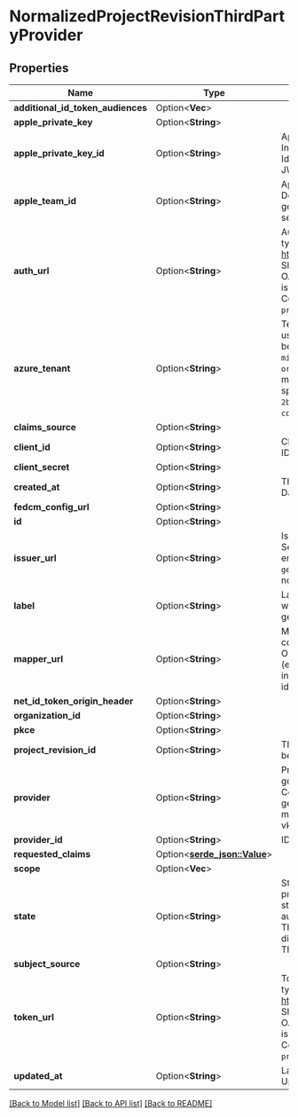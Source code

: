# NormalizedProjectRevisionThirdPartyProvider

## Properties

Name | Type | Description | Notes
------------ | ------------- | ------------- | -------------
**additional_id_token_audiences** | Option<**Vec<String>**> |  | [optional]
**apple_private_key** | Option<**String**> |  | [optional]
**apple_private_key_id** | Option<**String**> | Apple Private Key Identifier  Sign In with Apple Private Key Identifier needed for generating a JWT token for client secret | [optional]
**apple_team_id** | Option<**String**> | Apple Developer Team ID  Apple Developer Team ID needed for generating a JWT token for client secret | [optional]
**auth_url** | Option<**String**> | AuthURL is the authorize url, typically something like: https://example.org/oauth2/auth Should only be used when the OAuth2 / OpenID Connect server is not supporting OpenID Connect Discovery and when `provider` is set to `generic`. | [optional]
**azure_tenant** | Option<**String**> | Tenant is the Azure AD Tenant to use for authentication, and must be set when `provider` is set to `microsoft`.  Can be either `common`, `organizations`, `consumers` for a multitenant application or a specific tenant like `8eaef023-2b34-4da1-9baa-8bc8c9d6a490` or `contoso.onmicrosoft.com`. | [optional]
**claims_source** | Option<**String**> |  | [optional]
**client_id** | Option<**String**> | ClientID is the application's Client ID. | [optional]
**client_secret** | Option<**String**> |  | [optional]
**created_at** | Option<**String**> | The Project's Revision Creation Date | [optional][readonly]
**fedcm_config_url** | Option<**String**> |  | [optional]
**id** | Option<**String**> |  | [optional]
**issuer_url** | Option<**String**> | IssuerURL is the OpenID Connect Server URL. You can leave this empty if `provider` is not set to `generic`. If set, neither `auth_url` nor `token_url` are required. | [optional]
**label** | Option<**String**> | Label represents an optional label which can be used in the UI generation. | [optional]
**mapper_url** | Option<**String**> | Mapper specifies the JSONNet code snippet which uses the OpenID Connect Provider's data (e.g. GitHub or Google profile information) to hydrate the identity's data. | [optional]
**net_id_token_origin_header** | Option<**String**> |  | [optional]
**organization_id** | Option<**String**> |  | [optional]
**pkce** | Option<**String**> |  | [optional]
**project_revision_id** | Option<**String**> | The Revision's ID this schema belongs to | [optional]
**provider** | Option<**String**> | Provider is either \"generic\" for a generic OAuth 2.0 / OpenID Connect Provider or one of: generic google github gitlab microsoft discord slack facebook vk yandex apple | [optional]
**provider_id** | Option<**String**> | ID is the provider's ID | [optional]
**requested_claims** | Option<[**serde_json::Value**](.md)> |  | [optional]
**scope** | Option<**Vec<String>**> |  | [optional]
**state** | Option<**String**> | State indicates the state of the provider  Only providers with state `enabled` will be used for authentication enabled ThirdPartyProviderStateEnabled disabled ThirdPartyProviderStateDisabled | [optional]
**subject_source** | Option<**String**> |  | [optional]
**token_url** | Option<**String**> | TokenURL is the token url, typically something like: https://example.org/oauth2/token  Should only be used when the OAuth2 / OpenID Connect server is not supporting OpenID Connect Discovery and when `provider` is set to `generic`. | [optional]
**updated_at** | Option<**String**> | Last Time Project's Revision was Updated | [optional][readonly]

[[Back to Model list]](../README.md#documentation-for-models) [[Back to API list]](../README.md#documentation-for-api-endpoints) [[Back to README]](../README.md)


